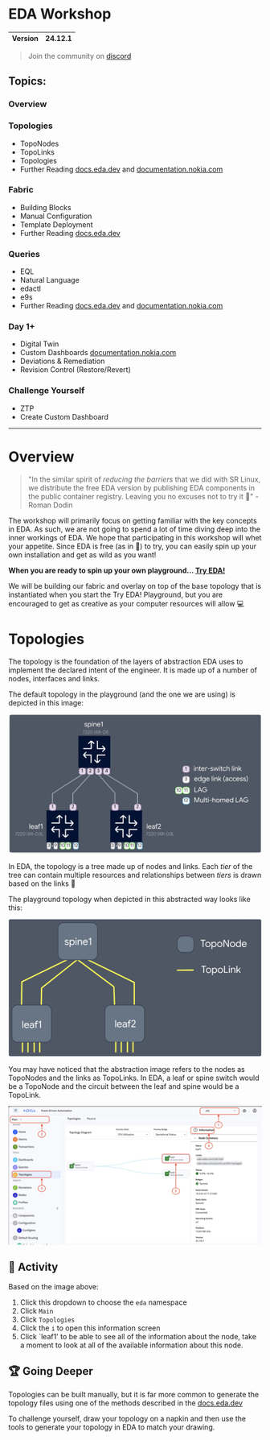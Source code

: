 # EDA Workshop 

| Version | 24.12.1 |
| ------- | ------- |

> Join the community on [discord](https://eda.dev/discord)

## Topics:

### Overview

### Topologies
 - TopoNodes
 - TopoLinks
 - Topologies
 - Further Reading [docs.eda.dev](https://docs.eda.dev/user-guide/topologies/) and [documentation.nokia.com](https://documentation.nokia.com/eda/24-12/books/user/topologies.html)

### Fabric
 - Building Blocks
 - Manual Configuration
 - Template Deployment
 - Further Reading [docs.eda.dev](https://docs.eda.dev/apps/fabric/)

### Queries
 - EQL 
 - Natural Language
 - edactl
 - e9s
 - Further Reading [docs.eda.dev](https://docs.eda.dev/user-guide/queries/) and [documentation.nokia.com](https://documentation.nokia.com/eda/24-12/books/user/queries.html)

### Day 1+
 - Digital Twin
 - Custom Dashboards [documentation.nokia.com](https://documentation.nokia.com/eda/24-12/books/user/dashboard-designer.html)
 - Deviations & Remediation
 - Revision Control (Restore/Revert)

### Challenge Yourself
 - ZTP
 - Create Custom Dashboard

---

# Overview

> "In the similar spirit of _reducing the barriers_ that we did with SR Linux, we distribute the free EDA version by publishing EDA components in the public container registry. Leaving you no excuses not to try it :brain:" - Roman Dodin

The workshop will primarily focus on getting familiar with the key concepts in EDA. As such, we are not going to spend a lot of time diving deep into the inner workings of EDA. We hope that participating in this workshop will whet your appetite. Since EDA is free (as in :beer:) to try, you can easily spin up your own installation and get as wild as you want!

**When you are ready to spin up your own playground... [Try EDA!](https://docs.eda.dev/getting-started/try-eda/)**

We will be building our fabric and overlay on top of the base topology that is instantiated when you start the Try EDA! Playground, but you are encouraged to get as creative as your computer resources will allow 💻

# Topologies

The topology is the foundation of the layers of abstraction EDA uses to implement the declared intent of the engineer. It is made up of a number of nodes, interfaces and links. 

The default topology in the playground (and the one we are using) is depicted in this image:

![Playground Topology](images/topology_ss.jpg)

In EDA, the topology is a tree made up of nodes and links. Each *tier* of the tree can contain multiple resources and relationships between *tiers* is drawn based on the links 🌲

The playground topology when depicted in this abstracted way looks like this:

![Playground Topology Abstraction](images/toponodes_and_topolinks_ss.jpg)

You may have noticed that the abstraction image refers to the nodes as TopoNodes and the links as TopoLinks. In EDA, a leaf or spine switch would be a TopoNode and the circuit between the leaf and spine would be a TopoLink.

![EDA UI](images/topology_pane.jpg)

## :rocket: Activity 

Based on the image above:

1. Click this dropdown to choose the `eda` namespace
2. Click `Main`
3. Click `Topologies`
4. Click the `i` to open this information screen
5. Click `leaf1' to be able to see all of the information about the node, take a moment to look at all of the available information about this node.

## 🏆 Going Deeper

Topologies can be built manually, but it is far more common to generate the topology files using one of the methods described in the [docs.eda.dev](https://docs.eda.dev/user-guide/topologies/#topology-file)

To challenge yourself, draw your topology on a napkin and then use the tools to generate your topology in EDA to match your drawing.
